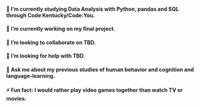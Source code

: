 #### 🔭 I’m currently studying Data Analysis with Python, pandas and SQL through Code Kentucky/Code:You.
#### 🌱 I’m currently working on my final project.
#### 👯 I’m looking to collaborate on TBD.
#### 🤔 I’m looking for help with TBD.
#### 💬 Ask me about my previous studies of human behavior and cognition and language-learning.
#### ⚡ Fun fact: I would rather play video games together than watch TV or movies.
